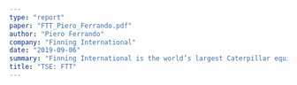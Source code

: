 ```yaml
---
type: "report"
paper: "FTT_Piero_Ferrando.pdf"
author: "Piero Ferrando"
company: "Finning International"
date: "2019-09-06"
summary: "Finning International is the world’s largest Caterpillar equipment dealer delivering service to customers for 85 years, with operations in Canada, the UK & Ireland, and South America."
title: "TSE: FTT"
---
```

